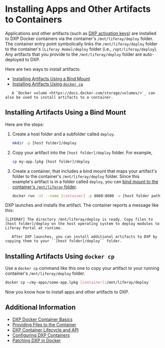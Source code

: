# Installing Apps and Other Artifacts to Containers

Applications and other artifacts (such as [DXP activation keys](../../setting-up-liferay-dxp/activating-liferay-dxp.md)) are installed to DXP Docker containers via the container's `/mnt/liferay/deploy` folder. The container entry point symbolically links the `/mnt/liferay/deploy` folder to the container's `[Liferay Home]/deploy` folder (i.e., `/opt/liferay/deploy`). Any artifacts that you provide to the `/mnt/liferay/deploy` folder are auto-deployed to DXP.

Here are two ways to install artifacts:

* [Installing Artifacts Using a Bind Mount](#installing-artifacts-using-a-bind-mount)
* [Installing Artifacts Using `docker cp`](#installing-artifacts-using-docker-cp)

```note::
   A `Docker volume <https://docs.docker.com/storage/volumes/>`_ can also be used to install artifacts to a container.
```

## Installing Artifacts Using a Bind Mount

Here are the steps:

1. Create a host folder and a subfolder called `deploy`.

    ```bash
    mkdir -p [host folder]/deploy
    ```

1. Copy your artifact into the `[host folder]/deploy` folder. For example,

    ```bash
    cp my-app.lpkg [host folder]/deploy
    ```

1. Create a container, that includes a bind mount that maps your artifact's folder to the container's `/mnt/liferay/deploy` folder. Since this example's artifact is in a folder called `deploy`, you can [bind mount to the container's `/mnt/liferay` folder](./providing-files-to-the-container.md#bind-mounting-a-host-folder-to-mnt-liferay).

    ```bash
    docker run -it --name [container] -p 8080:8080 -v [host folder path]:/mnt/liferay liferay/dxp:[tag]
    ```

DXP launches and installs the artifact. The container reports a message like this:

```message
[LIFERAY] The directory /mnt/liferay/deploy is ready. Copy files to [host folder]/deploy on the host operating system to deploy modules to Liferay Portal at runtime.
```

```note::
   After DXP launches, you can install additional artifacts to DXP by copying them to your ``[host folder]/deploy`` folder.
```

## Installing Artifacts Using `docker cp`

Use a `docker cp` command like this one to copy your artifact to your running container's `/mnt/liferay/deploy` folder.

```bash
docker cp ~/my-apps/some-app.lpkg [container]:/mnt/liferay/deploy
```

Now you know how to install apps and other artifacts to DXP.

## Additional Information

* [DXP Docker Container Basics](./dxp-docker-container-basics.md)
* [Providing Files to the Container](./providing-files-to-the-container.md)
* [DXP Container Lifecycle and API](./dxp-container-lifecycle-and-api.md)
* [Configuring DXP Containers](./configuring-dxp-containers.md)
* [Patching DXP in Docker](./patching-dxp-in-docker.md)